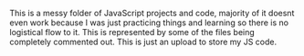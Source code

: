 This is a messy folder of JavaScript projects and code, majority of it doesnt even work because I was just practicing things and learning so there is no logistical flow to it. This is represented by some of the files being completely commented out. This is just an upload to store my JS code.

